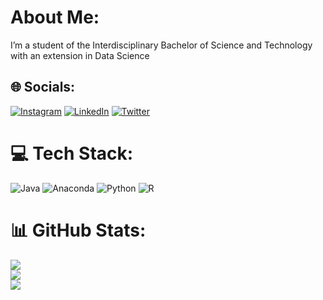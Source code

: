 # About Me:
 I’m a student of the Interdisciplinary Bachelor of Science and Technology with an extension in Data Science<br>


## 🌐 Socials:
[![Instagram](https://img.shields.io/badge/Instagram-%23E4405F.svg?logo=Instagram&logoColor=white)](https://instagram.com/rafaoliveira.sv) [![LinkedIn](https://img.shields.io/badge/LinkedIn-%230077B5.svg?logo=linkedin&logoColor=white)](https://linkedin.com/in/rafaeloliveirads) [![Twitter](https://img.shields.io/badge/Twitter-%231DA1F2.svg?logo=Twitter&logoColor=white)](https://twitter.com/@Rafaelsuu) 

# 💻 Tech Stack:
![Java](https://img.shields.io/badge/java-%23ED8B00.svg?style=for-the-badge&logo=openjdk&logoColor=white) ![Anaconda](https://img.shields.io/badge/Anaconda-%2344A833.svg?style=for-the-badge&logo=anaconda&logoColor=white) ![Python](https://img.shields.io/badge/python-3670A0?style=for-the-badge&logo=python&logoColor=ffdd54) ![R](https://img.shields.io/badge/r-%23276DC3.svg?style=for-the-badge&logo=r&logoColor=white)
# 📊 GitHub Stats:
![](https://github-readme-stats.vercel.app/api?username=rafaelsuu&theme=blue-green&hide_border=true&include_all_commits=true&count_private=true)<br/>
![](https://github-readme-streak-stats.herokuapp.com/?user=rafaelsuu&theme=blue-green&hide_border=true)<br/>
![](https://github-readme-stats.vercel.app/api/top-langs/?username=rafaelsuu&theme=blue-green&hide_border=true&include_all_commits=true&count_private=true&layout=compact)

<!-- Proudly created with GPRM ( https://gprm.itsvg.in ) -->
